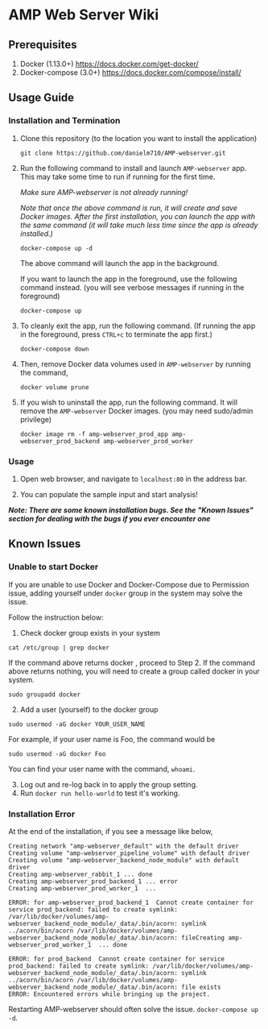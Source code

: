 # AMP Web Server Wiki

## Prerequisites
1. Docker (1.13.0+) https://docs.docker.com/get-docker/
2. Docker-compose (3.0+) https://docs.docker.com/compose/install/

## Usage Guide

### Installation and Termination
1. Clone this repository (to the location you want to install the application)

   `git clone https://github.com/danielm710/AMP-webserver.git`
  
2. Run the following command to install and launch `AMP-webserver` app. This may take some time to run if running for the first time.

   *Make sure AMP-webserver is not already running!*

   *Note that once the above command is run, it will create and save Docker images. After the first installation, you can launch the app with the same command (it will take much less time since the app is already installed.)*

   `docker-compose up -d`

   The above command will launch the app in the background.

   If you want to launch the app in the foreground, use the following command instead. (you will see verbose messages if running in the foreground)

   `docker-compose up`

3. To cleanly exit the app, run the following command. (If running the app in the foreground, press `CTRL+c` to terminate the app first.)

   `docker-compose down`

4. Then, remove Docker data volumes used in `AMP-webserver` by running the command,

   `docker volume prune`

5. If you wish to uninstall the app, run the following command. It will remove the `AMP-webserver` Docker images. (you may need sudo/admin privilege)

   `docker image rm -f amp-webserver_prod_app amp-webserver_prod_backend amp-webserver_prod_worker`
   
### Usage
1. Open web browser, and navigate to `localhost:80` in the address bar.

2. You can populate the sample input and start analysis!

***Note: There are some known installation bugs. See the "Known Issues" section for dealing with the bugs if you ever encounter one***


## Known Issues

### Unable to start Docker

If you are unable to use Docker and Docker-Compose due to Permission issue, adding yourself under `docker` group in the system may solve the issue.

Follow the instruction below:

1. Check docker group exists in your system
```
cat /etc/group | grep docker
```
If the command above returns docker​ , proceed to Step 2.
If the command above returns nothing, you will need to create a group called docker in your system.
```
sudo groupadd docker
```
2. Add a user (yourself) to the docker group
```
sudo usermod -aG docker YOUR_USER_NAME
```
For example, if your user name is Foo, the command would be
```
sudo usermod -aG docker Foo
```
You can find your user name with the command, `whoami`.

3. Log out and re-log back in to apply the group setting.
4. Run `docker run hello-world` to test it's working.


### Installation Error

At the end of the installation, if you see a message like below,

```
Creating network "amp-webserver_default" with the default driver
Creating volume "amp-webserver_pipeline_volume" with default driver
Creating volume "amp-webserver_backend_node_module" with default driver
Creating amp-webserver_rabbit_1 ... done
Creating amp-webserver_prod_backend_1 ... error
Creating amp-webserver_prod_worker_1  ... 

ERROR: for amp-webserver_prod_backend_1  Cannot create container for service prod_backend: failed to create symlink: /var/lib/docker/volumes/amp-webserver_backend_node_module/_data/.bin/acorn: symlink ../acorn/bin/acorn /var/lib/docker/volumes/amp-webserver_backend_node_module/_data/.bin/acorn: fileCreating amp-webserver_prod_worker_1  ... done

ERROR: for prod_backend  Cannot create container for service prod_backend: failed to create symlink: /var/lib/docker/volumes/amp-webserver_backend_node_module/_data/.bin/acorn: symlink ../acorn/bin/acorn /var/lib/docker/volumes/amp-webserver_backend_node_module/_data/.bin/acorn: file exists
ERROR: Encountered errors while bringing up the project.
```

Restarting AMP-webserver should often solve the issue. `docker-compose up -d`.
